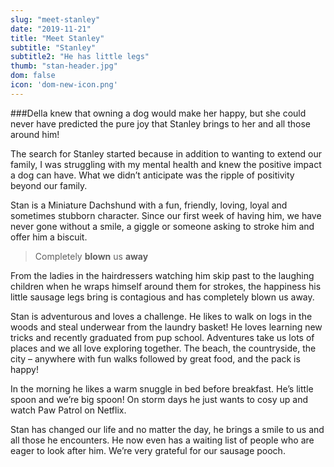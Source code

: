 ```yaml
---
slug: "meet-stanley"
date: "2019-11-21"
title: "Meet Stanley"
subtitle: "Stanley"
subtitle2: "He has little legs"
thumb: "stan-header.jpg"
dom: false
icon: 'dom-new-icon.png'
---
```


###Della knew that owning a dog would make her happy, but she could never have predicted the pure joy that Stanley brings to her and all those around him! 

The search for Stanley started because in addition to wanting to extend our family, I was struggling with my mental health and knew the positive impact a dog can have. What we didn’t anticipate was the ripple of positivity beyond our family. 

Stan is a Miniature Dachshund with a fun, friendly, loving, loyal and sometimes stubborn character. Since our first week of having him, we have never gone without a smile, a giggle or someone asking to stroke him and offer him a biscuit. 


> Completely **blown** us **away**

From the ladies in the hairdressers watching him skip past to the laughing children when he wraps himself around them for strokes, the happiness his little sausage legs bring is contagious and has completely blown us away. 

Stan is adventurous and loves a challenge. He likes to walk on logs in the woods and steal underwear from the laundry basket! He loves learning new tricks and recently graduated from pup school. Adventures take us lots of places and we all love exploring together. The beach, the countryside, the city – anywhere with fun walks followed by great food, and the pack is happy! 

In the morning he likes a warm snuggle in bed before breakfast. He’s little spoon and we’re big spoon! On storm days he just wants to cosy up and watch Paw Patrol on Netflix. 

Stan has changed our life and no matter the day, he brings a smile to us and all those he encounters. He now even has a waiting list of people who are eager to look after him. We’re very grateful for our sausage pooch. 
